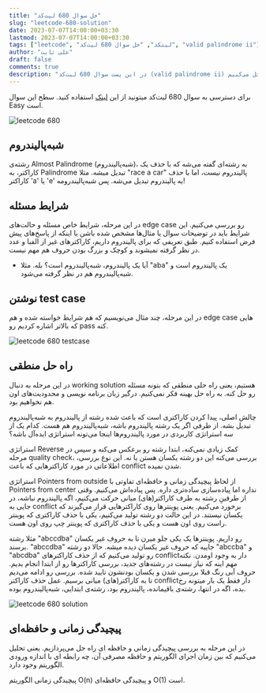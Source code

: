```yaml
---
title: "حل سوال 680 لیت‌کد"
slug: "leetcode-680-solution"
date: 2023-07-07T14:00:00+03:30
lastmod: 2023-07-07T14:00:00+03:30
tags: ["leetcode", "لیتکد", "حل سوال 680 لیت‌کد", "valid palindrome ii"]
author: "علی ثابت"
draft: false
comments: true
description: "در این پست سوال 680 لیت‌کد (valid palindrome ii) رو حل می‌کنیم"
---
```

برای دسترسی به سوال 680 لیت‌کد میتونید از این [لینک](https://leetcode.com/problems/valid-palindrome-ii/) استفاده کنید. سطح این سوال Easy است.

![leetcode 680](https://alirsabet.com/wp-content/uploads/2023/07/leetcode-680-300x300.jpg)

شبه‌پالیندروم
-------------

رشته‌ی Almost Palindrome (شبه‌پالیندروم)، به رشته‌ای گفته می‌شه که با حذف یک کاراکتر، به Palindrome تبدیل میشه. مثلا "race a car" پالیندروم نیست، اما با حذف کاراکتر 'a' یا 'e' به پالیندروم تبدیل می‌شه. پس شبه‌پالیندرومه!

شرایط مسئله
-----------

در این مرحله، شرایط خاص مسئله و حالت‌های edge case رو بررسی می‌کنیم. این شرایط باید در توضیحات سوال یا مثال‌ها مشخص شده باشن یا اینکه از پاسخ‌های پیش فرض استفاده کنیم. طبق تعریفی که برای پالیندروم داریم، کاراکترهای غیر از الفبا و عدد در نظر گرفته نمی‍شوند و کوچک و بزرگ بودن حروف هم مهم نیست.

*   آیا یک پالیندروم، شبه‌پالیندروم است؟ بله. مثلا "aba" یک پالیندروم است و شبه‌پالیندروم هم در نظر گرفته می‌شود.

نوشتن test case
---------------

در این مرحله، چند مثال می‌نویسیم که هم شرایط خواسته شده و هم edge case هایی که بالاتر اشاره کردیم رو pass کنه.

![leetcode 680 testcase](https://alirsabet.com/wp-content/uploads/2023/07/leetcode-680-testcase-300x197.png)

راه حل منطقی
------------

در این مرحله به دنبال working solution هستیم، یعنی راه حلی منطقی که بتونه مسئله رو حل کنه. به راه حل بهینه فکر نمی‌کنیم. درگیر زبان برنامه نویسی و محدودیت‌های اون هم نخواهیم بود.

چالش اصلی، پیدا کردن کاراکتری است که باعث شده رشته از پالیندروم به شبه‌پالیندروم تبدیل بشه. از طرفی اگر یک رشته پالیندروم باشه، شبه‌پالیندروم هم هست. کدام یک از سه استراتژی کاربردی در مورد پالیندروم‌ها اینجا می‌تونه استراتژی ایده‌آل باشه؟

استراتژی Reverse کمک زیادی نمی‌کنه، ابتدا رشته رو برعکس می‌کنه و سپس در مرحله quality check، بررسی می‌کنه این دو رشته یکسان هستن یا نه. این نوع بررسی، اطلاعاتی در مورد کاراکترهایی که باعث conflict شدن نمیده.

استراتژی Pointers from outside از لحاظ پیچیدگی زمانی و حافظه‌ای تفاوتی با Pointers from center نداره اما پیاد‌ه‌سازی ساده‌تری داره. پس پیاده‌اش می‌کنیم. وقتی از طرفینِ رشته به طرف کاراکتر(های) میانی حرکت می‌کنیم، اگه پالیندروم نباشه، در جایی به conflict برخورد می‌کنیم. یعنی پوینترها روی کاراکترهایی قرار می‌گیرند که یکسان نیستند. در این حالت دو رشته تولید می‌کنیم، یکی با حذف کاراکتری که پوینتر راست روی اون هست و یکی با حذف کاراکتری که پوینتر چپ روی اون هست.

مثلا رشته "abccdba" رو داریم. پوینترها یک یکی جلو میرن تا به حروف غیر یکسان برسند. "abccdba" جاییه که حروف غیر یکسان دیده میشه. حالا دو رشته "abccba" و "abcdba" رو تولید می‌کنیم که از حذف کاراکترهای conflict‌دار به وجود اومدن. نکته مهم اینه که نیاز نیست در رشته‌های جدید، بررسی کاراکترها رو از ابتدا انجام بدیم. حروف آبی رنگ قبلا بررسی شدن و یکسان بودنشون تایید شده. بررسی رو ادامه می‌دیم تا به کاراکتر(های) میانی برسیم. عمل حذف کاراکتر conflict‌دار فقط یک بار میتونه رخ بده، اگه در انتها، رشته‌ی باقیمانده، پالیندروم بود، رشته‌ی ابتدایی، شبه‌پالیندروم بوده.

![leetcode 680 solution](https://alirsabet.com/wp-content/uploads/2023/07/leetcode-680-solution-300x280.png)

پیچیدگی زمانی و حافظه‌ای
------------------------

در این مرحله به بررسی پیچیدگی زمانی و حافظه ای راه حل می‌پردازیم. یعنی تحلیل می‌کنیم که بین زمان اجرای الگوریتم و حافظه مصرفی آن، چه رابطه ای با اندازه ورودی الگوریتم وجود دارد.

پیچیدگی زمانی الگوریتم O(n) و پیچیدگی حافظه‌ای O(1) است.